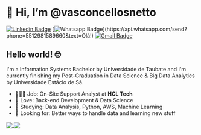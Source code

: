 # 👋 Hi, I’m @vasconcellosnetto

[![Linkedin Badge](https://img.shields.io/badge/-LinkedIn-blue?style=flat-square&logo=Linkedin&logoColor=white&link=https://www.linkedin.com/in/vasconcellosnetto/)](https://www.linkedin.com/in/vasconcellosnetto/)
[![Whatsapp Badge](https://img.shields.io/badge/-Whatsapp-4CA143?style=flat-square&labelColor=4CA143&logo=whatsapp&logoColor=white&link=https://api.whatsapp.com/send?phone=5512981589660&text=Olá!)](https://api.whatsapp.com/send?phone=5512981589660&text=Olá!)
[![Gmail Badge](https://img.shields.io/badge/-Gmail-c14438?style=flat-square&logo=Gmail&logoColor=white&link=mailto:vasconcellosnetto@gmail.com)](mailto:vasconcellosnetto@gmail.com)

## Hello world! 🤓

I'm a Information Systems Bachelor by Universidade de Taubate and I'm currently finishing my Post-Graduation in Data Science & Big Data Analytics by Universidade Estácio de Sá.

- 👩🏻‍💻 Job: On-Site Support Analyst at **HCL Tech**
- 💙 Love: Back-end Development & Data Science
- 📖 Studying: Data Analysis, Python, AWS, Machine Learning
- 👀 Looking for: Better ways to handle data and learning new stuff

<a href="https://github.com/anuraghazra/github-readme-stats">
  <img align="center" src="https://github-readme-stats.vercel.app/api?username=vasconcellosnetto&show_icons=true&count_private=true&theme=radical&hide=issues" />
</a>
<a href="https://github.com/anuraghazra/github-readme-stats">
  <img align="center" src="https://github-readme-stats.vercel.app/api/top-langs/?username=vasconcellosnetto&layout=compact&theme=radical" />
</a>
